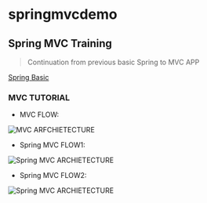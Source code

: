 # springmvcdemo
## Spring MVC Training


> Continuation from previous basic Spring to MVC APP


[Spring Basic](https://github.com/VinayagamD/springtest.git)

### MVC TUTORIAL

* MVC FLOW:

![MVC ARFCHIETECTURE](https://betterexplained.com/wp-content/uploads/rails/mvc-rails.png)

* Spring MVC FLOW1:

![Spring MVC ARCHIETECTURE](https://i.ytimg.com/vi/qHllF5pl1PA/maxresdefault.jpg)

* Spring MVC FLOW2:

![Spring MVC ARCHIETECTURE](http://3.bp.blogspot.com/-FeuNvZ3F84U/UuTtgkl7dNI/AAAAAAAACIg/gdkn6UqUteM/s1600/rest_web_services_spring_mvc_1.JPG)
